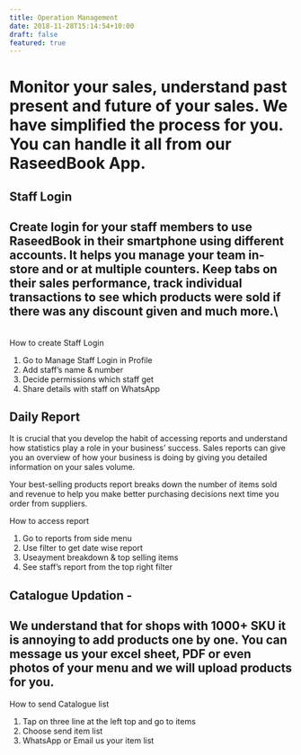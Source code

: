 ```yaml
---
title: Operation Management
date: 2018-11-28T15:14:54+10:00
draft: false
featured: true
---
```



# Monitor your sales, understand past present and future of your sales. We have simplified the process for you. You can handle it all from our RaseedBook App.

## Staff Login

## Create login for your staff members to use RaseedBook in their smartphone using different accounts. It helps you manage your team in-store and or at multiple counters. Keep tabs on their sales performance, track individual transactions to see which products were sold if there was any discount given and much more.\
\
How to create Staff Login

1. Go to Manage Staff Login in Profile
2. Add staff’s name & number
3. Decide permissions which staff get
4. Share details with staff on WhatsApp



## Daily Report



It is crucial that you develop the habit of accessing reports and understand how statistics play a role in your business’ success. Sales reports can give you an overview of how your business is doing by giving you detailed information on your sales volume.

Your best-selling products report breaks down the number of items sold and revenue to help you make better purchasing decisions next time you order from suppliers.



How to access report

1. Go to reports from side menu
2. Use filter to get date wise report
3. Useayment breakdown & top selling items
4. See staff’s report from the top right filter



## Catalogue Updation -

## We understand that for shops with 1000+ SKU it is annoying to add products one by one. You can message us your excel sheet, PDF or even photos of your menu and we will upload products for you.

How to send Catalogue list

1. Tap on three line at the left top and go to items
2. Choose send item list
3. WhatsApp or Email us your item list